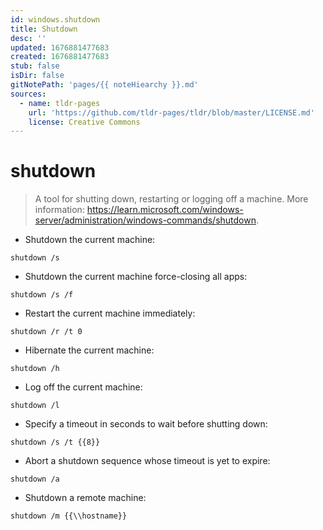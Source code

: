 ```yaml
---
id: windows.shutdown
title: Shutdown
desc: ''
updated: 1676881477683
created: 1676881477683
stub: false
isDir: false
gitNotePath: 'pages/{{ noteHiearchy }}.md'
sources:
  - name: tldr-pages
    url: 'https://github.com/tldr-pages/tldr/blob/master/LICENSE.md'
    license: Creative Commons
---
```

# shutdown

> A tool for shutting down, restarting or logging off a machine.
> More information: <https://learn.microsoft.com/windows-server/administration/windows-commands/shutdown>.

- Shutdown the current machine:

`shutdown /s`

- Shutdown the current machine force-closing all apps:

`shutdown /s /f`

- Restart the current machine immediately:

`shutdown /r /t 0`

- Hibernate the current machine:

`shutdown /h`

- Log off the current machine:

`shutdown /l`

- Specify a timeout in seconds to wait before shutting down:

`shutdown /s /t {{8}}`

- Abort a shutdown sequence whose timeout is yet to expire:

`shutdown /a`

- Shutdown a remote machine:

`shutdown /m {{\\hostname}}`

